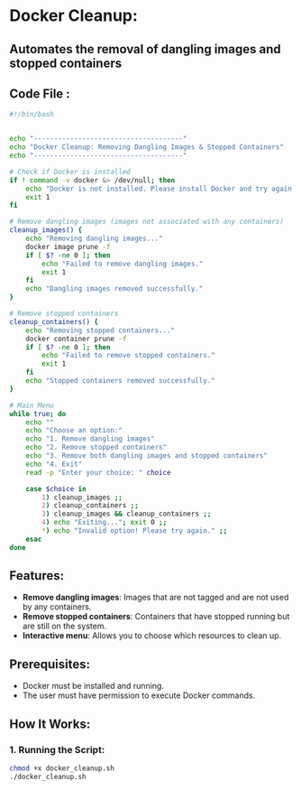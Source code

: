 # Docker Cleanup:

## Automates the removal of dangling images and stopped containers

## Code File :
```sh
#!/bin/bash


echo "-------------------------------------"
echo "Docker Cleanup: Removing Dangling Images & Stopped Containers"
echo "-------------------------------------"

# Check if Docker is installed
if ! command -v docker &> /dev/null; then
    echo "Docker is not installed. Please install Docker and try again."
    exit 1
fi

# Remove dangling images (images not associated with any containers)
cleanup_images() {
    echo "Removing dangling images..."
    docker image prune -f
    if [ $? -ne 0 ]; then
        echo "Failed to remove dangling images."
        exit 1
    fi
    echo "Dangling images removed successfully."
}

# Remove stopped containers
cleanup_containers() {
    echo "Removing stopped containers..."
    docker container prune -f
    if [ $? -ne 0 ]; then
        echo "Failed to remove stopped containers."
        exit 1
    fi
    echo "Stopped containers removed successfully."
}

# Main Menu
while true; do
    echo ""
    echo "Choose an option:"
    echo "1. Remove dangling images"
    echo "2. Remove stopped containers"
    echo "3. Remove both dangling images and stopped containers"
    echo "4. Exit"
    read -p "Enter your choice: " choice

    case $choice in
        1) cleanup_images ;;
        2) cleanup_containers ;;
        3) cleanup_images && cleanup_containers ;;
        4) echo "Exiting..."; exit 0 ;;
        *) echo "Invalid option! Please try again." ;;
    esac
done


```


## Features:
- **Remove dangling images**: Images that are not tagged and are not used by any containers.
- **Remove stopped containers**: Containers that have stopped running but are still on the system.
- **Interactive menu**: Allows you to choose which resources to clean up.

## Prerequisites:
- Docker must be installed and running.
- The user must have permission to execute Docker commands.

## How It Works:

### 1. Running the Script:
```bash
chmod +x docker_cleanup.sh
./docker_cleanup.sh

